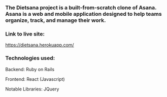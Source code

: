
###  The Dietsana project is a built-from-scratch clone of Asana. Asana is a web and mobile application designed to help teams organize, track, and manage their work.

### Link to live site: 

  https://dietsana.herokuapp.com/


### Technologies used:

  Backend: 
  Ruby on Rails
  
  Frontend: 
  React (Javascript)
  
  Notable Libraries: 
  JQuery
